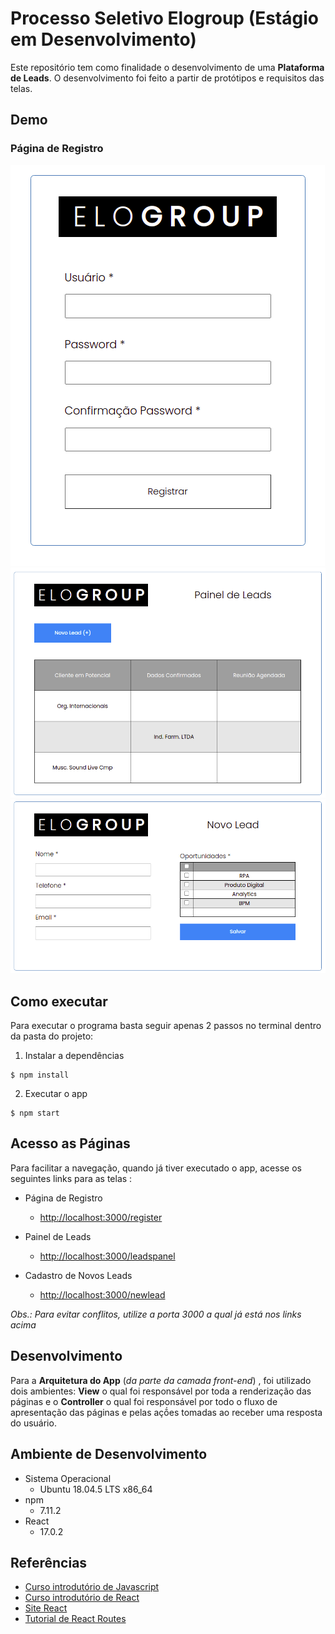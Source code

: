 # Processo Seletivo Elogroup (Estágio em Desenvolvimento)
Este repositório tem como finalidade o desenvolvimento de uma **Plataforma de Leads**. O desenvolvimento foi feito a partir de protótipos e requisitos das telas.

## Demo

### Página de Registro
![tela de registro](https://github.com/JNagasava/elogroup-plataforma_de_leads/blob/main/assets/register_screen.png)
![painel de leads](https://github.com/JNagasava/elogroup-plataforma_de_leads/blob/main/assets/leadspanel_screen.png)
![cadastro novos leads](https://github.com/JNagasava/elogroup-plataforma_de_leads/blob/main/assets/newlead_screen.png)

## Como executar
Para executar o programa basta seguir apenas 2  passos no terminal dentro da pasta do projeto:

1. Instalar a dependências
```
$ npm install
```
2. Executar o app
```
$ npm start
```
## Acesso as Páginas
Para facilitar a navegação, quando já tiver executado o app, acesse os seguintes links para as telas :

* Página de Registro
    * [http://localhost:3000/register](http://localhost:3000/register)

* Painel de Leads
    * [http://localhost:3000/leadspanel](http://localhost:3000/leadspanel)

* Cadastro de Novos Leads
    * [http://localhost:3000/newlead](http://localhost:3000/newlead)

*Obs.: Para evitar conflitos, utilize a porta 3000 a qual já está nos links acima*

## Desenvolvimento
Para a **Arquitetura do App** (*da parte da camada front-end*) , foi utilizado dois ambientes: **View** o qual foi responsável por toda a renderização das páginas e o **Controller** o qual foi responsável por todo o fluxo de apresentação das páginas e pelas açṍes tomadas ao receber uma resposta do usuário.
## Ambiente de Desenvolvimento
* Sistema Operacional
    * Ubuntu 18.04.5 LTS x86_64
* npm
    * 7.11.2
* React
    * 17.0.2
## Referências
* [Curso introdutório de Javascript](https://www.youtube.com/watch?v=PkZNo7MFNFg)
* [Curso introdutório de React](https://www.youtube.com/watch?v=w7ejDZ8SWv8)
* [Site React](https://pt-br.reactjs.org/)
* [Tutorial de React Routes](https://www.youtube.com/watch?v=4Tb8dp5GYqI)


